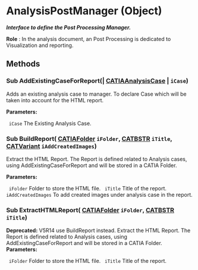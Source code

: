 # AnalysisPostManager (Object)

**_Interface to define the Post Processing Manager._**

**Role** : In the analysis document, an Post Processing is dedicated to Visualization and reporting.

## Methods

### Sub **AddExistingCaseForReport**(| [CATIAAnalysisCase](../CATAnalysisInterfaces/interface_AnalysisCase_30608.md) | `iCase`)

   Adds an existing analysis case to manager. To declare Case which will be taken into account for the HTML report.

**Parameters:**

` iCase`      The Existing Analysis Case.

### Sub **BuildReport**( [CATIAFolder](../InfInterfaces/interface_Folder_8034.md)  `iFolder`,  [CATBSTR](../System/typedef_CATBSTR_8129.md)  `iTitle`,  [CATVariant](../System/typedef_CATVariant_20656.md)  `iAddCreatedImages`)

   Extract the HTML Report. The Report is defined related to Analysis cases, using AddExistingCaseForReport and will be stored in a CATIA Folder.

**Parameters:**

` iFolder`      Folder to store the HTML file.
` iTitle`      Title of the report.
` iAddCreatedImages`      To add created images under analysis case in the report.

### Sub **ExtractHTMLReport**( [CATIAFolder](../InfInterfaces/interface_Folder_8034.md)  `iFolder`,  [CATBSTR](../System/typedef_CATBSTR_8129.md)  `iTitle`)

**Deprecated:**      V5R14 use BuildReport instead. Extract the HTML Report. The Report is defined related to Analysis cases, using AddExistingCaseForReport and will be stored in a CATIA Folder.  **Parameters:**

` iFolder`      Folder to store the HTML file.
` iTitle`      Title of the report.